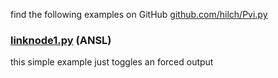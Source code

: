 find the following examples on GitHub [github.com/hilch/Pvi.py](https://github.com/hilch/Pvi.py/tree/main/examples)

### [linknode1.py](https://github.com/hilch/Pvi.py/tree/main/examples/linknode1.py) (ANSL)
this simple example just toggles an forced output